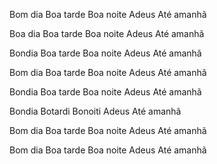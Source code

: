 Bom dia
Boa tarde
Boa noite
Adeus
Até amanhã

Boa dia
Boa tarde
Boa noite
Adeus
Até amanhã

Bondia
Boa tarde
Boa noite
Adeus
Até amanhã

Bom dia
Boa tarde
Boa noite
Adeus
Até amanhã

Bondia
Boa tarde
Boa noite
Adeus
Até amanhã

Bondia
Botardi
Bonoiti
Adeus
Até amanhã

Bom dia
Boa tarde
Boa noite
Adeus
Até amanhã

Bom dia
Boa tarde
Boa noite
Adeus
Até amanhã
